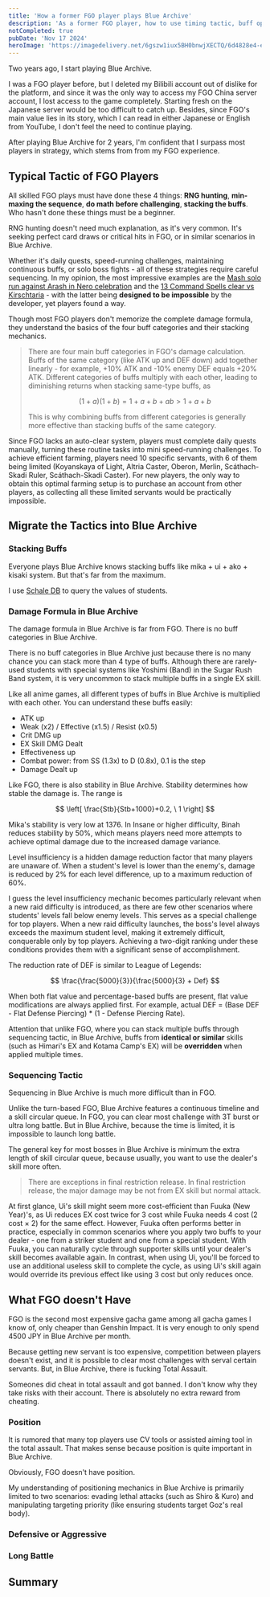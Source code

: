 ```yaml
---
title: 'How a former FGO player plays Blue Archive'
description: 'As a former FGO player, how to use timing tactic, buff optimization, and gacha optimization in Blue Archive.'
notCompleted: true
pubDate: 'Nov 17 2024'
heroImage: 'https://imagedelivery.net/6gszw1iux5BH0bnwjXECTQ/6d4828e4-e61f-4c79-4822-3cfef5800f00/small'
---
```


<link href="https://cdn.jsdelivr.net/npm/katex@0.16.8/dist/katex.min.css" rel="stylesheet">

Two years ago, I start playing Blue Archive. 

I was a FGO player before, but I deleted my Bilibili account out of dislike for the platform, and since it was the only way to access my FGO China server account, I lost access to the game completely. Starting fresh on the Japanese server would be too difficult to catch up. Besides, since FGO's main value lies in its story, which I can read in either Japanese or English from YouTube, I don't feel the need to continue playing.

After playing Blue Archive for 2 years, I'm confident that I surpass most players in strategy, which stems from from my FGO experience.

## Typical Tactic of FGO Players

All skilled FGO plays must have done these 4 things: **RNG hunting**, **min-maxing the sequence**, **do math before challenging**, **stacking the buffs**. Who hasn't done these things must be a beginner.

RNG hunting doesn't need much explanation, as it's very common. It's seeking perfect card draws or critical hits in FGO, or in similar scenarios in Blue Archive.

Whether it's daily quests, speed-running challenges, maintaining continuous buffs, or solo boss fights - all of these strategies require careful sequencing. In my opinion, the most impressive examples are the [Mash solo run against Arash in Nero celebration](https://www.youtube.com/watch?v=aBZjzCCJ248) and the [13 Command Spells clear vs Kirschtaria]((https://www.youtube.com/watch?v=yIHW-iOGbQ0)) - with the latter being **designed to be impossible** by the developer, yet players found a way.

Though most FGO players don't memorize the complete damage formula, they understand the basics of the four buff categories and their stacking mechanics.

> There are four main buff categories in FGO's damage calculation. 
> Buffs of the same category (like ATK up and DEF down) add together linearly - for example, +10% ATK and -10% enemy DEF equals +20% ATK. 
> Different categories of buffs multiply with each other, leading to diminishing returns when stacking same-type buffs, as 
> 
> $$(1+a)(1+b)=1+a+b+ab>1+a+b$$ 
> 
> This is why combining buffs from different categories is generally more effective than stacking buffs of the same category.

Since FGO lacks an auto-clear system, players must complete daily quests manually, turning these routine tasks into mini speed-running challenges. 
To achieve efficient farming, players need 10 specific servants, with 6 of them being limited 
(Koyanskaya of Light, Altria Caster, Oberon, Merlin, Scáthach-Skadi Ruler, Scáthach-Skadi Caster). 
For new players, the only way to obtain this optimal farming setup is to purchase an account from other players, 
as collecting all these limited servants would be practically impossible.

## Migrate the Tactics into Blue Archive

### Stacking Buffs

Everyone plays Blue Archive knows stacking buffs like mika + ui + ako + kisaki system. But that's far from the maximum.

I use [Schale DB](https://schaledb.com/) to query the values of students.

### Damage Formula in Blue Archive

The damage formula in Blue Archive is far from FGO. There is no buff categories in Blue Archive.

There is no buff categories in Blue Archive just because there is no many chance you can stack more than 4 type of buffs.
Although there are rarely-used students with special systems like Yoshimi (Band) in the Sugar Rush Band system, 
it is very uncommon to stack multiple buffs in a single EX skill.

Like all anime games, all different types of buffs in Blue Archive is multiplied with each other. You can understand these buffs easily:

- ATK up
- Weak (x2) / Effective (x1.5) / Resist (x0.5)
- Crit DMG up
- EX Skill DMG Dealt
- Effectiveness up
- Combat power: from SS (1.3x) to D (0.8x), 0.1 is the step
- Damage Dealt up

Like FGO, there is also stability in Blue Archive. Stability determines how stable the damage is. The range is 

$$
\left[  \frac{Stb}{Stb+1000}+0.2,  \ 1  \right]
$$

Mika's stability is very low at 1376. In Insane or higher difficulty, 
Binah reduces stability by 50%, which means players need more attempts to achieve optimal damage due to the increased damage variance.

Level insufficiency is a hidden damage reduction factor that many players are unaware of. 
When a student's level is lower than the enemy's, damage is reduced by 2% for each level difference, up to a maximum reduction of 60%.

I guess the level insufficiency mechanic becomes particularly relevant when a new raid difficulty is introduced,
as there are few other scenarios where students' levels fall below enemy levels. 
This serves as a special challenge for top players. When a new raid difficulty launches, 
the boss's level always exceeds the maximum student level, making it extremely difficult, conquerable only by top players. 
Achieving a two-digit ranking under these conditions provides them with a significant sense of accomplishment.

The reduction rate of DEF is similar to League of Legends:

$$
\frac{\frac{5000}{3}}{\frac{5000}{3} + Def}
$$

When both flat value and percentage-based buffs are present, flat value modifications are always applied first. 
For example, actual DEF = (Base DEF - Flat Defense Piercing) * (1 - Defense Piercing Rate).

Attention that unlike FGO, where you can stack multiple buffs through sequencing tactic, in Blue Archive,
buffs from **identical or similar** skills (such as Himari's EX and Kotama Camp's EX) will be **overridden** when applied multiple times.

### Sequencing Tactic

Sequencing in Blue Archive is much more difficult than in FGO. 

Unlike the turn-based FGO, Blue Archive features a continuous timeline and a skill circular queue. 
In FGO, you can clear most challenge with 3T burst or ultra long battle. 
But in Blue Archive, because the time is limited, it is impossible to launch long battle.

The general key for most bosses in Blue Archive is minimum the extra length of skill circular queue, 
because usually, you want to use the dealer's skill more often.

> There are exceptions in final restriction release. 
> In final restriction release, the major damage may be not from EX skill but normal attack.

At first glance, Ui's skill might seem more cost-efficient than Fuuka (New Year)'s, as Ui reduces EX cost twice for 3 cost while Fuuka needs 4 cost (2 cost × 2) for the same effect. However, Fuuka often performs better in practice, especially in common scenarios where you apply two buffs to your dealer - one from a striker student and one from a special student. With Fuuka, you can naturally cycle through supporter skills until your dealer's skill becomes available again. In contrast, when using Ui, you'll be forced to use an additional useless skill to complete the cycle, as using Ui's skill again would override its previous effect like using 3 cost but only reduces once.

## What FGO doesn't Have

FGO is the second most expensive gacha game among all gacha games I know of, only cheaper than Genshin Impact. It is very enough to only spend 4500 JPY in Blue Archive per month.

Because getting new servant is too expensive, competition between players doesn't exist, and it is possible to clear most challenges with serval certain servants. But, in Blue Archive, there is fucking Total Assault.

Someones did cheat in total assault and got banned. I don't know why they take risks with their account. There is absolutely no extra reward from cheating.

### Position

It is rumored that many top players use CV tools or assisted aiming tool in the total assault. That makes sense because position is quite important in Blue Archive.

Obviously, FGO doesn't have position. 

My understanding of positioning mechanics in Blue Archive is primarily limited to two scenarios: evading lethal attacks (such as Shiro & Kuro) and manipulating targeting priority (like ensuring students target Goz's real body).

### Defensive or Aggressive

### Long Battle

## Summary